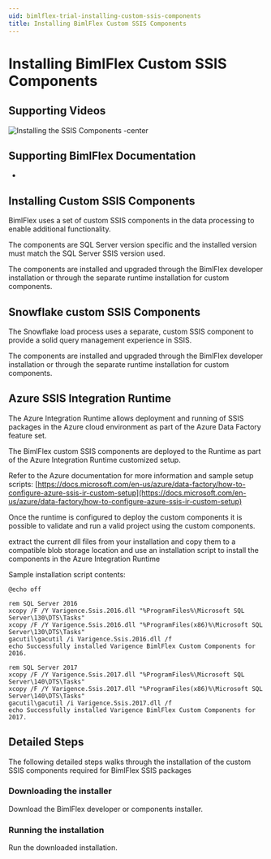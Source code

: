 ```yaml
---
uid: bimlflex-trial-installing-custom-ssis-components
title: Installing BimlFlex Custom SSIS Components
---
```

# Installing BimlFlex Custom SSIS Components

<!-- TODO: Delete as covered in setup and other page now -->

## Supporting Videos

![Installing the SSIS Components -center](https://www.youtube.com/watch?v=7R8gj7ItqH8?rel=0&autoplay=0 "Installing the SSIS Components")

## Supporting BimlFlex Documentation

* [](xref:bimlflex-server-installation)

## Installing Custom SSIS Components

BimlFlex uses a set of custom SSIS components in the data processing to enable additional functionality. 

The components are SQL Server version specific and the installed version must match the SQL Server SSIS version used.

The components are installed and upgraded through the BimlFlex developer installation or through the separate runtime installation for custom components.

## Snowflake custom SSIS Components

The Snowflake load process uses a separate, custom SSIS component to provide a solid query management experience in SSIS.

The components are installed and upgraded through the BimlFlex developer installation or through the separate runtime installation for custom components.

## Azure SSIS Integration Runtime

The Azure Integration Runtime allows deployment and running of SSIS packages in the Azure cloud environment as part of the Azure Data Factory feature set.

The BimlFlex custom SSIS components are deployed to the Runtime as part of the Azure Integration Runtime customized setup.

Refer to the Azure documentation for more information and sample setup scripts: [https://docs.microsoft.com/en-us/azure/data-factory/how-to-configure-azure-ssis-ir-custom-setup](https://docs.microsoft.com/en-us/azure/data-factory/how-to-configure-azure-ssis-ir-custom-setup)

Once the runtime is configured to deploy the custom components it is possible to validate and run a valid project using the custom components.

extract the current dll files from your installation and copy them to a compatible blob storage location and use an installation script to install the components in the Azure Integration Runtime

Sample installation script contents:

```batch
@echo off

rem SQL Server 2016
xcopy /F /Y Varigence.Ssis.2016.dll "%ProgramFiles%\Microsoft SQL Server\130\DTS\Tasks"
xcopy /F /Y Varigence.Ssis.2016.dll "%ProgramFiles(x86)%\Microsoft SQL Server\130\DTS\Tasks"
gacutil\gacutil /i Varigence.Ssis.2016.dll /f
echo Successfully installed Varigence BimlFlex Custom Components for 2016.

rem SQL Server 2017
xcopy /F /Y Varigence.Ssis.2017.dll "%ProgramFiles%\Microsoft SQL Server\140\DTS\Tasks"
xcopy /F /Y Varigence.Ssis.2017.dll "%ProgramFiles(x86)%\Microsoft SQL Server\140\DTS\Tasks"
gacutil\gacutil /i Varigence.Ssis.2017.dll /f
echo Successfully installed Varigence BimlFlex Custom Components for 2017.
```

## Detailed Steps

The following detailed steps walks through the installation of the custom SSIS components required for BimlFlex SSIS packages

### Downloading the installer

Download the BimlFlex developer or components installer.

### Running the installation

Run the downloaded installation.
